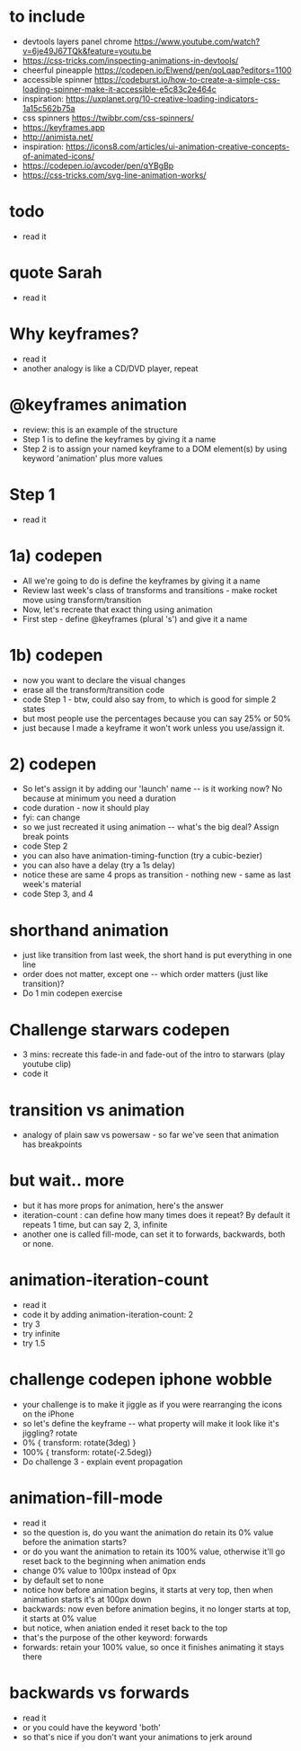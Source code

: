 # to include

- devtools layers panel chrome https://www.youtube.com/watch?v=6je49J67TQk&feature=youtu.be
- https://css-tricks.com/inspecting-animations-in-devtools/
- cheerful pineapple https://codepen.io/Elwend/pen/qoLqap?editors=1100
- accessible spinner https://codeburst.io/how-to-create-a-simple-css-loading-spinner-make-it-accessible-e5c83c2e464c
- inspiration: https://uxplanet.org/10-creative-loading-indicators-1a15c562b75a
- css spinners https://twibbr.com/css-spinners/
- https://keyframes.app
- http://animista.net/
- inspiration: https://icons8.com/articles/ui-animation-creative-concepts-of-animated-icons/
- https://codepen.io/avcoder/pen/qYBgBp
- https://css-tricks.com/svg-line-animation-works/

# todo

- read it

# quote Sarah

- read it

# Why keyframes?

- read it
- another analogy is like a CD/DVD player, repeat

# @keyframes animation

- review: this is an example of the structure
- Step 1 is to define the keyframes by giving it a name
- Step 2 is to assign your named keyframe to a DOM element(s) by using keyword 'animation' plus more values

# Step 1

- read it

# 1a) codepen

- All we're going to do is define the keyframes by giving it a name
- Review last week's class of transforms and transitions - make rocket move using transform/transition
- Now, let's recreate that exact thing using animation
- First step - define @keyframes (plural 's') and give it a name

# 1b) codepen

- now you want to declare the visual changes
- erase all the transform/transition code
- code Step 1 - btw, could also say from, to which is good for simple 2 states
- but most people use the percentages because you can say 25% or 50%
- just because I made a keyframe it won't work unless you use/assign it.

# 2) codepen

- So let's assign it by adding our 'launch' name -- is it working now? No because at minimum you need a duration
- code duration - now it should play
- fyi: can change
- so we just recreated it using animation -- what's the big deal? Assign break points
- code Step 2
- you can also have animation-timing-function (try a cubic-bezier)
- you can also have a delay (try a 1s delay)
- notice these are same 4 props as transition - nothing new - same as last week's material
- code Step 3, and 4

# shorthand animation

- just like transition from last week, the short hand is put everything in one line
- order does not matter, except one -- which order matters (just like transition)?
- Do 1 min codepen exercise

# Challenge starwars codepen

- 3 mins: recreate this fade-in and fade-out of the intro to starwars (play youtube clip)
- code it

# transition vs animation

- analogy of plain saw vs powersaw - so far we've seen that animation has breakpoints

# but wait.. more

- but it has more props for animation, here's the answer
- iteration-count : can define how many times does it repeat? By default it repeats 1 time, but can say 2, 3, infinite
- another one is called fill-mode, can set it to forwards, backwards, both or none.

# animation-iteration-count

- read it
- code it by adding animation-iteration-count: 2
- try 3
- try infinite
- try 1.5

# challenge codepen iphone wobble

- your challenge is to make it jiggle as if you were rearranging the icons on the iPhone
- so let's define the keyframe -- what property will make it look like it's jiggling? rotate
- 0% { transform: rotate(3deg) }
- 100% { transform: rotate(-2.5deg)}
- Do challenge 3 - explain event propagation

# animation-fill-mode

- read it
- so the question is, do you want the animation do retain its 0% value before the animation starts?
- or do you want the animation to retain its 100% value, otherwise it'll go reset back to the beginning when animation ends
- change 0% value to 100px instead of 0px
- by default set to none
- notice how before animation begins, it starts at very top, then when animation starts it's at 100px down
- backwards: now even before animation begins, it no longer starts at top, it starts at 0% value
- but notice, when aniation ended it reset back to the top
- that's the purpose of the other keyword: forwards
- forwards: retain your 100% value, so once it finishes animating it stays there

# backwards vs forwards

- read it
- or you could have the keyword 'both'
- so that's nice if you don't want your animations to jerk around
